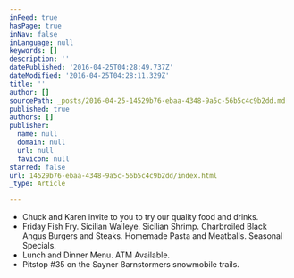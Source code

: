 ```yaml
---
inFeed: true
hasPage: true
inNav: false
inLanguage: null
keywords: []
description: ''
datePublished: '2016-04-25T04:28:49.737Z'
dateModified: '2016-04-25T04:28:11.329Z'
title: ''
author: []
sourcePath: _posts/2016-04-25-14529b76-ebaa-4348-9a5c-56b5c4c9b2dd.md
published: true
authors: []
publisher:
  name: null
  domain: null
  url: null
  favicon: null
starred: false
url: 14529b76-ebaa-4348-9a5c-56b5c4c9b2dd/index.html
_type: Article

---
```

* Chuck and Karen invite to you to try our quality food and drinks.
* Friday Fish Fry. Sicilian Walleye. Sicilian Shrimp. Charbroiled Black Angus Burgers and Steaks. Homemade Pasta and Meatballs. Seasonal Specials.
* Lunch and Dinner Menu. ATM Available.
* Pitstop \#35 on the Sayner Barnstormers snowmobile trails.